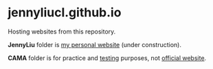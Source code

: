 # jennyliucl.github.io

Hosting websites from this repository.

**JennyLiu** folder is [my personal website](https://jennyliucl.github.io/JennyLiu/) (under construction).

**CAMA** folder is for practice and [testing](https://jennyliucl.github.io/CAMA/) purposes, not [official website](https://twcama.fhl.net).
